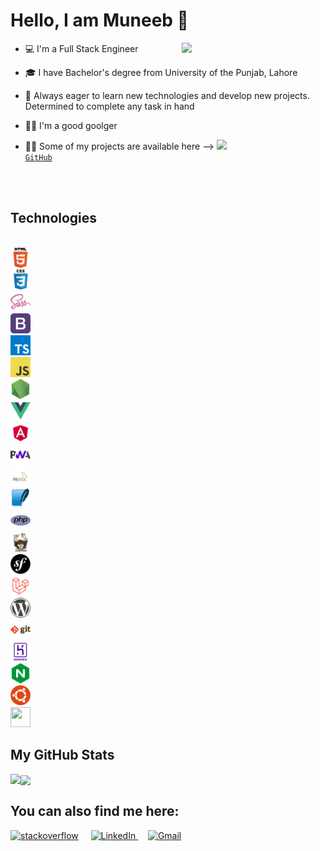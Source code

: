# Hello, I am Muneeb 🖖


<img align='right' src="https://media.giphy.com/media/USV0ym3bVWQJJmNu3N/giphy.gif" width="230">

- 💻 I'm a Full Stack Engineer

- 🎓 I have Bachelor's degree from University of the Punjab, Lahore

- 🌱 Always eager to learn new technologies and develop new projects. Determined to complete any task in hand

- 🕵️‍♂️ I'm a good goolger

- 👨‍💻 Some of my projects are available here --> <code><a href="https://github.com/MuneebKhan1996" title="GitHub Profile"><img width="22" src="https://b.thumbs.redditmedia.com/AltCa25flSy96k0VDTcXUseNPu25FWaInEl1LOvkbqs.png"> GitHub</a></code>
[](https://github.com/MuneebKhan1996)

<br><br>

## Technologies
 
<p align="left">
<code>
<img height="32" width="32" src="https://raw.githubusercontent.com/github/explore/master/topics/html/html.png" />
<img height="32" width="32" src="https://raw.githubusercontent.com/github/explore/master/topics/css/css.png" />
<img height="32" width="32" src="https://raw.githubusercontent.com/github/explore/master/topics/sass/sass.png" />
<img height="32" width="32" src="https://raw.githubusercontent.com/github/explore/master/topics/bootstrap/bootstrap.png" />
<img height="32" width="32" src="https://raw.githubusercontent.com/github/explore/master/topics/typescript/typescript.png" />
<img height="32" width="32" src="https://raw.githubusercontent.com/github/explore/master/topics/javascript/javascript.png" />
<img height="32" width="32" src="https://raw.githubusercontent.com/github/explore/master/topics/nodejs/nodejs.png" />
<img height="32" width="32" src="https://raw.githubusercontent.com/github/explore/master/topics/vue/vue.png" />
<img height="32" width="32" src="https://raw.githubusercontent.com/github/explore/master/topics/angular/angular.png" />
<img height="32" width="32" src="https://raw.githubusercontent.com/github/explore/master/topics/pwa/pwa.png" />
<img height="32" width="32" src="https://raw.githubusercontent.com/github/explore/master/topics/mysql/mysql.png" />
<img height="32" width="32" src="https://raw.githubusercontent.com/github/explore/master/topics/sqlite/sqlite.png" />
<img height="32" width="32" src="https://raw.githubusercontent.com/github/explore/master/topics/php/php.png" />
<img height="32" width="32" src="https://raw.githubusercontent.com/github/explore/master/topics/composer/composer.png" />
<img height="32" width="32" src="https://raw.githubusercontent.com/github/explore/master/topics/symfony/symfony.png" />
<img height="32" width="32" src="https://raw.githubusercontent.com/github/explore/master/topics/laravel/laravel.png" />
<img height="32" width="32" src="https://raw.githubusercontent.com/github/explore/master/topics/wordpress/wordpress.png" />
<img height="32" width="32" src="https://raw.githubusercontent.com/github/explore/master/topics/git/git.png" />
<img height="32" width="32" src="https://raw.githubusercontent.com/github/explore/master/topics/heroku/heroku.png" />
<img height="32" width="32" src="https://raw.githubusercontent.com/github/explore/master/topics/nginx/nginx.png" />
<img height="32" width="32" src="https://raw.githubusercontent.com/github/explore/master/topics/ubuntu/ubuntu.png" />
<img height="32" width="32" src="https://avatars3.githubusercontent.com/u/10251060?s=200&v=4" />
</code>
</p>


## My GitHub Stats

<img align="left" src="https://github-readme-stats.vercel.app/api/top-langs/?username=MuneebKhan1996&theme=gotham" />
<img align="center" src="https://github-readme-stats.vercel.app/api?username=MuneebKhan1996&show_icons=true&hide=contribs,issues&theme=gotham" />

## You can also find me here:  

<p>
    <a href="https://stackoverflow.com/users/3318657/shahab"><img src="https://image.flaticon.com/icons/png/512/2111/2111628.png" width="30px" alt="stackoverflow"></a> &nbsp; &nbsp;
    <a href="https://www.linkedin.com/in/shahabshakoor"><img src="https://img2.gratispng.com/20171202/f59/linkedin-download-png-5a22d420d16602.1978549215122319688577.jpg" width="30px" alt="LinkedIn">     </a> &nbsp; &nbsp;
    <a href="mailto:shahabi1209@gmail.com"><img alt="Gmail" src="https://saberenemquimicaefisica.com.br/wp/wp-content/uploads/2019/05/gmail.png" title="Email" width="30px" /></a>  &nbsp; &nbsp;
</p>

